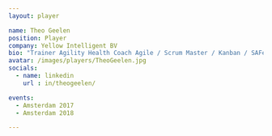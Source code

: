 ```yaml
---
layout: player

name: Theo Geelen
position: Player
company: Yellow Intelligent BV
bio: "Trainer Agility Health Coach Agile / Scrum Master / Kanban / SAFe / AgilityHealth"
avatar: /images/players/TheoGeelen.jpg
socials:
  - name: linkedin
    url : in/theogeelen/

events:
  - Amsterdam 2017
  - Amsterdam 2018

---
```

